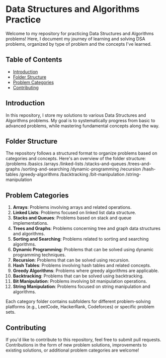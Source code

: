 # Data Structures and Algorithms Practice

Welcome to my repository for practicing Data Structures and Algorithms problems! Here, I document my journey of learning and solving DSA problems, organized by type of problem and the concepts I've learned.

## Table of Contents

- [Introduction](#introduction)
- [Folder Structure](#folder-structure)
- [Problem Categories](#problem-categories)
- [Contributing](#contributing)

## Introduction

In this repository, I store my solutions to various Data Structures and Algorithms problems. My goal is to systematically progress from basic to advanced problems, while mastering fundamental concepts along the way.

## Folder Structure

The repository follows a structured format to organize problems based on categories and concepts. Here's an overview of the folder structure:
/problems
    /basics
    /arrays
    /linked-lists
    /stacks-and-queues
    /trees-and-graphs
    /sorting-and-searching
    /dynamic-programming
    /recursion
    /hash-tables
    /greedy-algorithms
    /backtracking
    /bit-manipulation
    /string-manipulation


## Problem Categories

1. **Arrays**: Problems involving arrays and related operations.
2. **Linked Lists**: Problems focused on linked list data structure.
3. **Stacks and Queues**: Problems based on stack and queue implementations.
4. **Trees and Graphs**: Problems concerning tree and graph data structures and algorithms.
5. **Sorting and Searching**: Problems related to sorting and searching algorithms.
6. **Dynamic Programming**: Problems that can be solved using dynamic programming techniques.
7. **Recursion**: Problems that can be solved using recursion.
8. **Hash Tables**: Problems involving hash tables and related concepts.
9. **Greedy Algorithms**: Problems where greedy algorithms are applicable.
10. **Backtracking**: Problems that can be solved using backtracking.
11. **Bit Manipulation**: Problems involving bit manipulation operations.
12. **String Manipulation**: Problems focused on string manipulation and algorithms.

Each category folder contains subfolders for different problem-solving platforms (e.g., LeetCode, HackerRank, Codeforces) or specific problem sets.

## Contributing

If you'd like to contribute to this repository, feel free to submit pull requests. Contributions in the form of new problem solutions, improvements to existing solutions, or additional problem categories are welcome!


